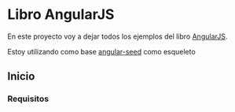 # Libro AngularJS

En este proyecto voy a dejar todos los ejemplos del libro [AngularJS](http://angularjs.org/).

Estoy utilizando como base [angular-seed](https://github.com/angular/angular-seed) como esqueleto 

## Inicio



### Requisitos
